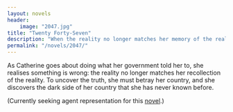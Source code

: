 ```yaml
---
layout: novels
header:
    image: "2047.jpg"
title: "Twenty Forty-Seven"
description: "When the reality no longer matches her memory of the reality, she puts her own life at risk to uncover the big secret..."
permalink: "/novels/2047/"
---
```

As Catherine goes about doing what her government told her to, she realises something is wrong: the reality no longer matches her recollection of the reality. To uncover the truth, she must betray her country, and she discovers the dark side of her country that she has never known before.

(Currently seeking agent representation for this [novel][1].)

[1]:/novels
